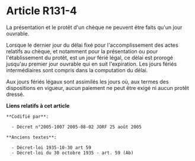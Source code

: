 # Article R131-4

La présentation et le protêt d'un chèque ne peuvent être faits qu'un jour ouvrable.

Lorsque le dernier jour du délai fixé pour l'accomplissement des actes relatifs au chèque, et notamment pour la présentation
ou pour l'établissement du protêt, est un jour férié légal, ce délai est prorogé jusqu'au premier jour ouvrable qui en suit
l'expiration. Les jours fériés intermédiaires sont compris dans la computation du délai.

Aux jours fériés légaux sont assimilés les jours où, aux termes des dispositions en vigueur, aucun paiement ne peut être
exigé ni aucun protêt dressé.

**Liens relatifs à cet article**

	**Codifié par**:

	  - Décret n°2005-1007 2005-08-02 JORF 25 août 2005

	**Anciens textes**:

	  - Décret-loi 1935-10-30 art 59
	  - Décret-loi du 30 octobre 1935 - art. 59 (Ab)
